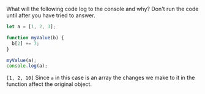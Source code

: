What will the following code log to the console and why? Don't run the code until after you have tried to answer.
```js
let a = [1, 2, 3];

function myValue(b) {
  b[2] += 7;
}

myValue(a);
console.log(a);
```

`[1, 2, 10]` Since `a` in this case is an array the changes we make to it in the function affect the original object.